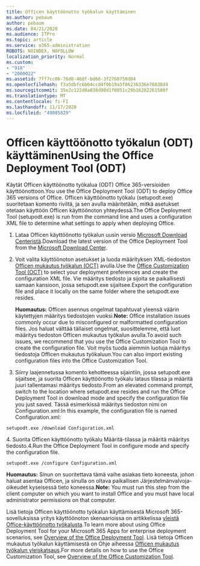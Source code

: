 ```yaml
---
title: Officen käyttöönotto työkalun käyttäminen
ms.author: pebaum
author: pebaum
ms.date: 04/21/2020
ms.audience: ITPro
ms.topic: article
ms.service: o365-administration
ROBOTS: NOINDEX, NOFOLLOW
localization_priority: Normal
ms.custom:
- "918"
- "2000022"
ms.assetid: 7ff7cc06-76d0-468f-bd66-3f2760750d04
ms.openlocfilehash: f3a5dbfc6b64ccd4f0b19a5f86236336e78838d4
ms.sourcegitcommit: 35e2c122d8a838d98d1f0851c29b16282261580f
ms.translationtype: MT
ms.contentlocale: fi-FI
ms.lasthandoff: 11/17/2020
ms.locfileid: "49085829"
---
```

# <a name="using-the-office-deployment-tool-odt"></a><span data-ttu-id="e1311-102">Officen käyttöönotto työkalun (ODT) käyttäminen</span><span class="sxs-lookup"><span data-stu-id="e1311-102">Using the Office Deployment Tool (ODT)</span></span>

<span data-ttu-id="e1311-103">Käytät Officen käyttöönotto työkalua (ODT) Office 365-versioiden käyttöönottoon.</span><span class="sxs-lookup"><span data-stu-id="e1311-103">You use the Office Deployment Tool (ODT) to deploy Office 365 versions of Office.</span></span> <span data-ttu-id="e1311-104">Officen käyttöönotto työkalu (setupodt.exe) suoritetaan komento riviltä, ja sen avulla määritetään, mitkä asetukset otetaan käyttöön Officen käyttöönoton yhteydessä.</span><span class="sxs-lookup"><span data-stu-id="e1311-104">The Office Deployment Tool (setupodt.exe) is run from the command line and uses a configuration XML file to determine what settings to apply when deploying Office.</span></span>
  
1. <span data-ttu-id="e1311-105">Lataa Officen käyttöönotto työkalun uusin versio [Microsoft Download Centeristä](https://go.microsoft.com/fwlink/p/?LinkID=626065).</span><span class="sxs-lookup"><span data-stu-id="e1311-105">Download the latest version of the Office Deployment Tool from the [Microsoft Download Center](https://go.microsoft.com/fwlink/p/?LinkID=626065).</span></span>

2. <span data-ttu-id="e1311-106">Voit valita käyttöönoton asetukset ja luoda määrityksen XML-tiedoston [Officen mukautus työkalun (OCT)](https://config.office.com) avulla.</span><span class="sxs-lookup"><span data-stu-id="e1311-106">Use the [Office Customization Tool (OCT)](https://config.office.com) to select your deployment preferences and create the configuration XML file.</span></span> <span data-ttu-id="e1311-107">Vie määritys tiedosto ja sijoita se paikallisesti samaan kansioon, jossa setupodt.exe sijaitsee.</span><span class="sxs-lookup"><span data-stu-id="e1311-107">Export the configuration file and place it locally on the same folder where the setupodt.exe resides.</span></span>

    <span data-ttu-id="e1311-108">**Huomautus:** Officen asennus ongelmat tapahtuvat yleensä väärin käytettyjen määritys tiedostojen vuoksi.</span><span class="sxs-lookup"><span data-stu-id="e1311-108">**Note:** Office installation issues commonly occur due to misconfigured or malformatted configuration files.</span></span> <span data-ttu-id="e1311-109">Jos haluat välttää tällaiset ongelmat, suosittelemme, että luot määritys tiedoston Officen mukautus työkalun avulla.</span><span class="sxs-lookup"><span data-stu-id="e1311-109">To avoid such issues, we recommend that you use the Office Customization Tool to create the configuration file.</span></span> <span data-ttu-id="e1311-110">Voit myös tuoda aiemmin luotuja määritys tiedostoja Officen mukautus työkaluun.</span><span class="sxs-lookup"><span data-stu-id="e1311-110">You can also import existing configuration files into the Office Customization Tool.</span></span>

3. <span data-ttu-id="e1311-111">Siirry laajennetussa komento kehotteessa sijaintiin, jossa setupodt.exe sijaitsee, ja suorita Officen käyttöönotto työkalu lataus tilassa ja määritä juuri tallentamasi määritys tiedosto.</span><span class="sxs-lookup"><span data-stu-id="e1311-111">From an elevated command prompt, switch to the location where setupodt.exe resides and run the Office Deployment Tool in download mode and specify the configuration file you just saved.</span></span> <span data-ttu-id="e1311-112">Tässä esimerkissä määritys tiedoston nimi on Configuration.xml:</span><span class="sxs-lookup"><span data-stu-id="e1311-112">In this example, the configuration file is named Configuration.xml:</span></span>

```setupodt.exe /download Configuration.xml```

<span data-ttu-id="e1311-113">4. Suorita Officen käyttöönotto työkalu Määritä-tilassa ja määritä määritys tiedosto.</span><span class="sxs-lookup"><span data-stu-id="e1311-113">4.Run the Office Deployment Tool in configure mode and specify the configuration file.</span></span>

```setupodt.exe /configure Configuration.xml```

<span data-ttu-id="e1311-114">**Huomautus:** Sinun on suoritettava tämä vaihe asiakas tieto koneesta, johon haluat asentaa Officen, ja sinulla on oltava paikallisen Järjestelmänvalvoja-oikeudet kyseisessä tieto koneessa.</span><span class="sxs-lookup"><span data-stu-id="e1311-114">**Note:** You must run this step from the client computer on which you want to install Office and you must have local administrator permissions on that computer.</span></span>

<span data-ttu-id="e1311-115">Lisä tietoja Officen käyttöönotto työkalun käyttämisestä Microsoft 365-sovelluksissa yritys käyttöönoton skenaarioissa on artikkelissa [yleistä Office-käyttöönotto työkalusta](https://docs.microsoft.com/deployoffice/overview-office-deployment-tool).</span><span class="sxs-lookup"><span data-stu-id="e1311-115">To learn more about using Office Deployment Tool for your Microsoft 365 Apps for enterprise deployment scenarios, see [Overview of the Office Deployment Tool](https://docs.microsoft.com/deployoffice/overview-office-deployment-tool).</span></span> <span data-ttu-id="e1311-116">Lisä tietoja Officen mukautus työkalun käyttämisestä on Ohje aiheessa [Officen mukautus työkalun yleiskatsaus](https://docs.microsoft.com/DeployOffice/overview-of-the-office-customization-tool-for-click-to-run).</span><span class="sxs-lookup"><span data-stu-id="e1311-116">For more details on how to use the Office Customization Tool, see [Overview of the Office Customization Tool](https://docs.microsoft.com/DeployOffice/overview-of-the-office-customization-tool-for-click-to-run).</span></span>
